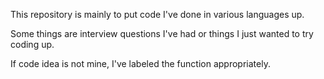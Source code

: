 This repository is mainly to put code I've done in various languages up.

Some things are interview questions I've had or things I just wanted to try coding up.

If code idea is not mine, I've labeled the function appropriately.
